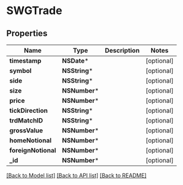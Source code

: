 # SWGTrade

## Properties
Name | Type | Description | Notes
------------ | ------------- | ------------- | -------------
**timestamp** | **NSDate*** |  | [optional] 
**symbol** | **NSString*** |  | [optional] 
**side** | **NSString*** |  | [optional] 
**size** | **NSNumber*** |  | [optional] 
**price** | **NSNumber*** |  | [optional] 
**tickDirection** | **NSString*** |  | [optional] 
**trdMatchID** | **NSString*** |  | [optional] 
**grossValue** | **NSNumber*** |  | [optional] 
**homeNotional** | **NSNumber*** |  | [optional] 
**foreignNotional** | **NSNumber*** |  | [optional] 
**_id** | **NSNumber*** |  | [optional] 

[[Back to Model list]](../README.md#documentation-for-models) [[Back to API list]](../README.md#documentation-for-api-endpoints) [[Back to README]](../README.md)


